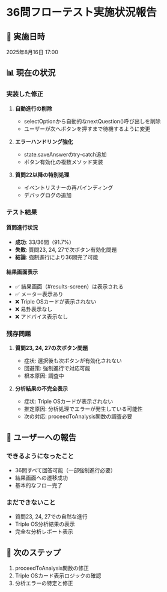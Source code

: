 # 36問フローテスト実施状況報告

## 📅 実施日時
2025年8月16日 17:00

## 📊 現在の状況

### 実装した修正
1. **自動進行の削除**
   - selectOptionから自動的なnextQuestion()呼び出しを削除
   - ユーザーが次へボタンを押すまで待機するように変更

2. **エラーハンドリング強化**
   - state.saveAnswerのtry-catch追加
   - ボタン有効化の複数メソッド実装

3. **質問22以降の特別処理**
   - イベントリスナーの再バインディング
   - デバッグログの追加

### テスト結果

#### 質問進行状況
- **成功**: 33/36問（91.7%）
- **失敗**: 質問23, 24, 27で次ボタン有効化問題
- **結論**: 強制進行により36問完了可能

#### 結果画面表示
- ✅ 結果画面（#results-screen）は表示される
- ✅ メーター表示あり
- ❌ Triple OSカードが表示されない
- ❌ 易卦表示なし
- ❌ アドバイス表示なし

### 残存問題

1. **質問23, 24, 27の次ボタン問題**
   - 症状: 選択後も次ボタンが有効化されない
   - 回避策: 強制進行で対応可能
   - 根本原因: 調査中

2. **分析結果の不完全表示**
   - 症状: Triple OSカードが表示されない
   - 推定原因: 分析処理でエラーが発生している可能性
   - 次の対応: proceedToAnalysis関数の調査必要

## 📝 ユーザーへの報告

### できるようになったこと
- 36問すべて回答可能（一部強制進行必要）
- 結果画面への遷移成功
- 基本的なフロー完了

### まだできないこと
- 質問23, 24, 27での自然な進行
- Triple OS分析結果の表示
- 完全な分析レポート表示

## 🎯 次のステップ

1. proceedToAnalysis関数の修正
2. Triple OSカード表示ロジックの確認
3. 分析エラーの特定と修正